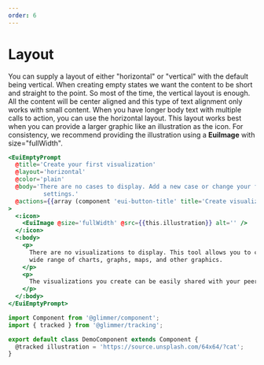 ```yaml
---
order: 6
---
```


# Layout

<EuiText>
 You can supply a <EuiCode>layout</EuiCode> of either <EuiCode>"horizontal"</EuiCode> or <EuiCode>"vertical"</EuiCode> with the default being <EuiCode>vertical</EuiCode>. When creating empty states we want the content to be short and straight to the point. So most of the time, the <EuiCode>vertical</EuiCode> layout is enough.
  All the content will be center aligned and this type of text alignment only works with small content. When you have longer body text with multiple calls to action, you can use the <EuiCode>horizontal</EuiCode> layout. This layout works best when you can provide a larger graphic like an illustration as the <EuiCode>icon</EuiCode>. For consistency, we recommend providing the illustration using a <strong>EuiImage</strong> with <EuiCode>size="fullWidth"</EuiCode>.
</EuiText>

```hbs template
<EuiEmptyPrompt
  @title='Create your first visualization'
  @layout='horizontal'
  @color='plain'
  @body='There are no cases to display. Add a new case or change your filter
          settings.'
  @actions={{array (component 'eui-button-title' title='Create visualization')}}
>
  <:icon>
    <EuiImage @size='fullWidth' @src={{this.illustration}} alt='' />
  </:icon>
  <:body>
    <p>
      There are no visualizations to display. This tool allows you to create a
      wide range of charts, graphs, maps, and other graphics.
    </p>
    <p>
      The visualizations you create can be easily shared with your peers.
    </p>
  </:body>
</EuiEmptyPrompt>
```

```js component
import Component from '@glimmer/component';
import { tracked } from '@glimmer/tracking';

export default class DemoComponent extends Component {
  @tracked illustration = 'https://source.unsplash.com/64x64/?cat';
}
```

